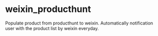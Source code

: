 weixin_producthunt
==================

Populate product from producthunt to weixin. Automatically notification user with the product list by weixin everyday.
